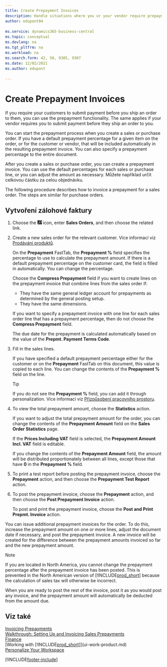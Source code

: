 ```yaml
---
title: Create Prepayment Invoices
description: Handle situations where you or your vendor require prepayment. Use the default percentages for each sales or purchase line or adjust the amount as necessary.
author: edupont04

ms.service: dynamics365-business-central
ms.topic: conceptual
ms.devlang: na
ms.tgt_pltfrm: na
ms.workload: na
ms.search.form: 42, 50, 9305, 9307
ms.date: 12/02/2021
ms.author: edupont

---
```

# Create Prepayment Invoices

If you require your customers to submit payment before you ship an order to them, you can use the prepayment functionality. The same applies if your vendor requires you to submit payment before they ship an order to you.

You can start the prepayment process when you create a sales or purchase order. If you have a default prepayment percentage for a given item on the order, or for the customer or vendor, that will be included automatically in the resulting prepayment invoice. You can also specify a prepayment percentage to the entire document.

After you create a sales or purchase order, you can create a prepayment invoice. You can use the default percentages for each sales or purchase line, or you can adjust the amount as necessary. Můžete například určit celkovou částku za celou objednávku.

The following procedure describes how to invoice a prepayment for a sales order. The steps are similar for purchase orders.

## Vytvoření zálohové faktury

1. Choose the ![Lightbulb that opens the Tell Me feature.](media/ui-search/search_small.png "Tell me what you want to do") icon, enter **Sales Orders**, and then choose the related link.
2. Create a new sales order for the relevant customer. Více informací viz [Prodávání produktů](sales-how-sell-products.md).

   On the **Prepayment** FastTab, the **Prepayment %** field specifies the percentage to use to calculate the prepayment amount. If there is a default prepayment percentage on the customer card, the field is filled in automatically. You can change the percentage. <!--This percentage is applied to lines where the item on that line does not already specify a prepayment percentage. The prepayment percentage is only copied from the header to lines that do not copy the default prepayment percentage from the item.-->

   Choose the **Compress Prepayment** field if you want to create lines on the prepayment invoice that combine lines from the sales order if:

   - They have the same general ledger account for prepayments as determined by the general posting setup.
   - They have the same dimensions.

   If you want to specify a prepayment invoice with one line for each sales order line that has a prepayment percentage, then do not choose the **Compress Prepayment** field.

   The due date for the prepayment is calculated automatically based on the value of the **Prepmt. Payment Terms Code**.

3. Fill in the sales lines.

   If you have specified a default prepayment percentage either for the customer or on the **Prepayment** FastTab on this document, this value is copied to each line. You can change the contents of the **Prepayment %** field on the line.

   > [!TIP]
   > If you do not see the **Prepayment %** field, you can add it through personalization.  Více informací viz [Přizpůsobení pracovního prostoru](ui-personalization-user.md).

4. To view the total prepayment amount, choose the **Statistics** action.

   If you want to adjust the total prepayment amount for the order, you can change the contents of the **Prepayment Amount** field on the **Sales Order Statistics** page.

   If the **Prices Including VAT** field is selected, the **Prepayment Amount Incl. VAT** field is editable.

   If you change the contents of the **Prepayment Amount** field, the amount will be distributed proportionately between all lines, except those that have **0** in the **Prepayment %** field.

5. To print a test report before posting the prepayment invoice, choose the **Prepayment** action, and then choose the **Prepayment Test Report** action.
6. To post the prepayment invoice, choose the **Prepayment** action, and then choose the **Post Prepayment Invoice** action.

   To post and print the prepayment invoice, choose the **Post and Print Prepmt. Invoice** action.

You can issue additional prepayment invoices for the order. To do this, increase the prepayment amount on one or more lines, adjust the document date if necessary, and post the prepayment invoice. A new invoice will be created for the difference between the prepayment amounts invoiced so far and the new prepayment amount.

> [!NOTE]  
> If you are located in North America, you cannot change the prepayment percentage after the prepayment invoice has been posted. This is prevented in the North American version of [!INCLUDE[prod_short](includes/prod_short.md)] because the calculation of sales tax will otherwise be incorrect.

When you are ready to post the rest of the invoice, post it as you would post any invoice, and the prepayment amount will automatically be deducted from the amount due.

## Viz také

[Invoicing Prepayments](finance-invoice-prepayments.md)  
[Walkthrough: Setting Up and Invoicing Sales Prepayments](walkthrough-setting-up-and-invoicing-sales-prepayments.md)  
[Finance](finance.md)  
[Working with [!INCLUDE[prod_short](includes/prod_short.md)]](ui-work-product.md)  
[Personalize Your Workspace](ui-personalization-user.md)


[!INCLUDE[footer-include](includes/footer-banner.md)]